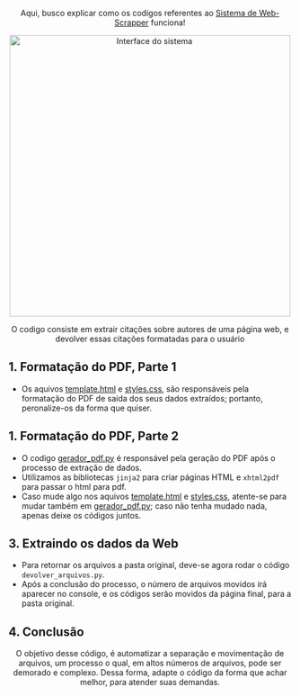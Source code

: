 <p align= "center">
  Aqui, busco explicar como os codigos referentes ao <a href="TheCodes">Sistema de Web-Scrapper</a> funciona! <br>
</p>

<p align= "center">
  <img src="../assets/imagens/img1.png" width="500" alt="Interface do sistema"> </br>
</p>

<p align= "center">
  O codigo consiste em extrair citações sobre autores de uma página web, e devolver essas citações formatadas para o usuário<br>
</p>

## 1. Formatação do PDF, Parte 1
- Os aquivos <a href= "TheCodes/template.html">template.html</a> e <a href= "TheCodes/styles.css">styles.css</a>, são responsáveis pela formatação do PDF de saída dos seus dados extraídos; portanto, peronalize-os da forma que quiser.
## 1. Formatação do PDF, Parte 2
- O codigo <a href= "TheCodes/gerador_pdf.py">gerador_pdf.py</a> é responsável pela geração do PDF após o processo de extração de dados.
- Utilizamos as bibliotecas `jinja2` para criar páginas HTML e `xhtml2pdf` para passar o html para pdf.
- Caso mude algo nos aquivos <a href= "TheCodes/template.html">template.html</a> e <a href= "TheCodes/styles.css">styles.css</a>, atente-se para mudar também em <a href= "TheCodes/gerador_pdf.py">gerador_pdf.py</a>; caso não tenha mudado nada, apenas deixe os códigos juntos.
## 3. Extraindo os dados da Web
- Para retornar os arquivos a pasta original, deve-se agora rodar o código `devolver_arquivos.py`.
- Após a conclusão do processo, o número de arquivos movidos irá aparecer no console, e os códigos serão movidos da página final, para a pasta original.
## 4. Conclusão
<p align = "center">
  O objetivo desse código, é automatizar a separação e movimentação de arquivos, um processo o qual, em altos números de arquivos, pode ser demorado e complexo.
  Dessa forma, adapte o código da forma que achar melhor, para atender suas demandas.
</p>
